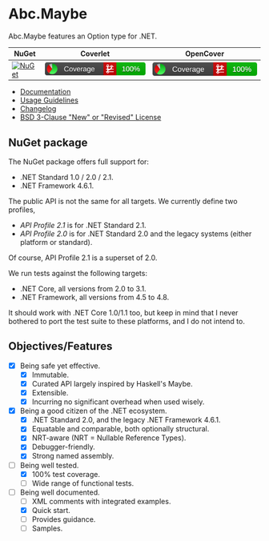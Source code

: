 # Abc.Maybe

Abc.Maybe features an Option type for .NET.

|NuGet|Coverlet|OpenCover|
|-----|--------|---------|
| [![NuGet](https://img.shields.io/nuget/v/Abc.Maybe.svg)](https://www.nuget.org/packages/Abc.Maybe/) | [![Coverlet](./__/coverlet.svg)](./__/coverlet.txt) | [![OpenCover](./__/opencover.svg)](./__/opencover.txt) |

- [Documentation](doc/README.md)
- [Usage Guidelines](doc/usage-guidelines.md)
- [Changelog](CHANGELOG)
- [BSD 3-Clause "New" or "Revised" License](LICENSE)

## NuGet package

The NuGet package offers full support for:
- .NET Standard 1.0 / 2.0 / 2.1.
- .NET Framework 4.6.1.

The public API is not the same for all targets. We currently define two profiles,
- _API Profile 2.1_ is for .NET Standard 2.1.
- _API Profile 2.0_ is for .NET Standard 2.0 and the legacy systems (either
  platform or standard).

Of course, API Profile 2.1 is a superset of 2.0.

We run tests against the following targets:
- .NET Core, all versions from 2.0 to 3.1.
- .NET Framework, all versions from 4.5 to 4.8.

It should work with .NET Core 1.0/1.1 too, but keep in mind that I never bothered
to port the test suite to these platforms, and I do not intend to.

## Objectives/Features

- [x] Being safe yet effective.
  - [x] Immutable.
  - [x] Curated API largely inspired by Haskell's Maybe.
  - [x] Extensible.
  - [x] Incurring no significant overhead when used wisely.
- [x] Being a good citizen of the .NET ecosystem.
  - [x] .NET Standard 2.0, and the legacy .NET Framework 4.6.1.
  - [x] Equatable and comparable, both optionally structural.
  - [x] NRT-aware (NRT = Nullable Reference Types).
  - [x] Debugger-friendly.
  - [x] Strong named assembly.
- [ ] Being well tested.
  - [x] 100% test coverage.
  - [ ] Wide range of functional tests.
- [ ] Being well documented.
  - [ ] XML comments with integrated examples.
  - [x] Quick start.
  - [ ] Provides guidance.
  - [ ] Samples.
